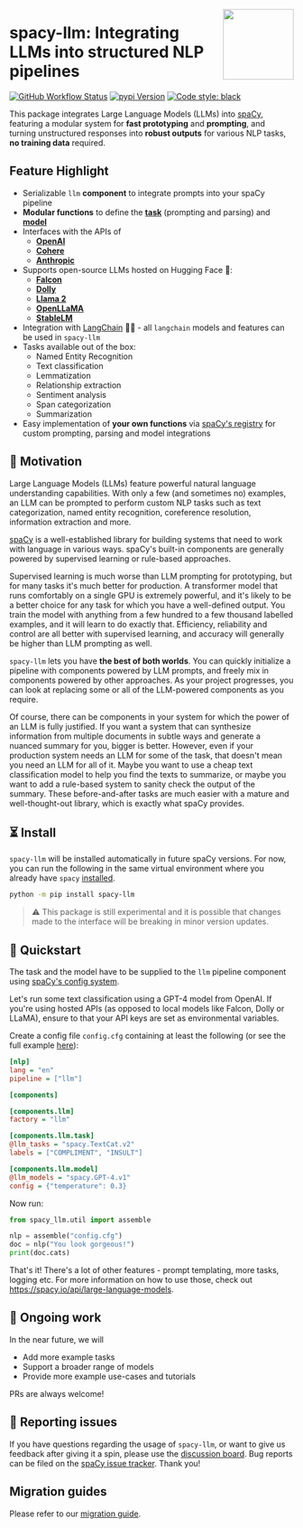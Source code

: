 <a href="https://explosion.ai"><img src="https://explosion.ai/assets/img/logo.svg" width="125" height="125" align="right" /></a>

# spacy-llm: Integrating LLMs into structured NLP pipelines

[![GitHub Workflow Status](https://img.shields.io/github/actions/workflow/status/explosion/spacy-llm/test.yml?branch=main)](https://github.com/explosion/spacy-llm/actions/workflows/test.yml)
[![pypi Version](https://img.shields.io/pypi/v/spacy-llm.svg?style=flat-square&logo=pypi&logoColor=white)](https://pypi.org/project/spacy-llm/)
[![Code style: black](https://img.shields.io/badge/code%20style-black-000000.svg?style=flat-square)](https://github.com/ambv/black)

This package integrates Large Language Models (LLMs) into [spaCy](https://spacy.io), featuring a modular system for **fast prototyping** and **prompting**, and turning unstructured responses into **robust outputs** for various NLP tasks, **no training data** required. 

## Feature Highlight

- Serializable `llm` **component** to integrate prompts into your spaCy pipeline
- **Modular functions** to define the [**task**](https://spacy.io/api/large-language-models#tasks) (prompting and parsing) and [**model**](https://spacy.io/api/large-language-models#models)
- Interfaces with the APIs of 
  - **[OpenAI](https://platform.openai.com/docs/api-reference/)**
  - **[Cohere](https://docs.cohere.com/reference/generate)**
  - **[Anthropic](https://docs.anthropic.com/claude/reference/)**
- Supports open-source LLMs hosted on Hugging Face 🤗:
  - **[Falcon](https://huggingface.co/tiiuae)**
  - **[Dolly](https://huggingface.co/databricks)**
  - **[Llama 2](https://huggingface.co/meta-llama)**  
  - **[OpenLLaMA](https://huggingface.co/openlm-research)**
  - **[StableLM](https://huggingface.co/stabilityai)**
- Integration with [LangChain](https://github.com/hwchase17/langchain) 🦜️🔗 - all `langchain` models and features can be used in `spacy-llm`  
- Tasks available out of the box:
  - Named Entity Recognition
  - Text classification
  - Lemmatization
  - Relationship extraction
  - Sentiment analysis
  - Span categorization
  - Summarization
- Easy implementation of **your own functions** via [spaCy's registry](https://spacy.io/api/top-level#registry) for custom prompting, parsing and model integrations

## 🧠 Motivation

Large Language Models (LLMs) feature powerful natural language understanding capabilities. With only a few (and sometimes no) examples, an LLM can be prompted to perform custom NLP tasks such as text categorization, named entity recognition, coreference resolution, information extraction and more.

[spaCy](https://spacy.io) is a well-established library for building systems that need to work with language in various ways. spaCy's built-in components are generally powered by supervised learning or rule-based approaches.

Supervised learning is much worse than LLM prompting for prototyping, but for many tasks it's much better for production. A transformer model that runs comfortably on a single GPU is extremely powerful, and it's likely to be a better choice for any task for which you have a well-defined output. You train the model with anything from a few hundred to a few thousand labelled examples, and it will learn to do exactly that. Efficiency, reliability and control are all better with supervised learning, and accuracy will generally be higher than LLM prompting as well.

`spacy-llm` lets you have **the best of both worlds**. You can quickly initialize a pipeline with components powered by LLM prompts, and freely mix in components powered by other approaches. As your project progresses, you can look at replacing some or all of the LLM-powered components as you require.

Of course, there can be components in your system for which the power of an LLM is fully justified. If you want a system that can synthesize information from multiple documents in subtle ways and generate a nuanced summary for you, bigger is better. However, even if your production system needs an LLM for some of the task, that doesn't mean you need an LLM for all of it. Maybe you want to use a cheap text classification model to help you find the texts to summarize, or maybe you want to add a rule-based system to sanity check the output of the summary. These before-and-after tasks are much easier with a mature and well-thought-out library, which is exactly what spaCy provides.

## ⏳ Install

`spacy-llm` will be installed automatically in future spaCy versions. For now, you can run the following in the same virtual environment where you already have `spacy` [installed](https://spacy.io/usage).

```bash
python -m pip install spacy-llm
```

> ⚠️ This package is still experimental and it is possible that changes made to the interface will be breaking in minor version updates.

## 🐍 Quickstart

The task and the model have to be supplied to the `llm` pipeline component using [spaCy's config
system](https://spacy.io/api/data-formats#config). 

Let's run some text classification using a GPT-4 model from OpenAI. If you're using hosted APIs (as opposed to local 
models like Falcon, Dolly or LLaMA), ensure to that your API keys are set as environmental variables.

Create a config file `config.cfg` containing at least the following
(or see the full example [here](usage_examples/textcat_openai)):

```ini
[nlp]
lang = "en"
pipeline = ["llm"]

[components]

[components.llm]
factory = "llm"

[components.llm.task]
@llm_tasks = "spacy.TextCat.v2"
labels = ["COMPLIMENT", "INSULT"]

[components.llm.model]
@llm_models = "spacy.GPT-4.v1"
config = {"temperature": 0.3}
```

Now run:

```python
from spacy_llm.util import assemble

nlp = assemble("config.cfg")
doc = nlp("You look gorgeous!")
print(doc.cats)
```

That's it! There's a lot of other features - prompt templating, more tasks, logging etc. For more information on how to 
use those, check out https://spacy.io/api/large-language-models.

## 🚀 Ongoing work

In the near future, we will

- Add more example tasks
- Support a broader range of models
- Provide more example use-cases and tutorials

PRs are always welcome!

## 📝️ Reporting issues

If you have questions regarding the usage of `spacy-llm`, or want to give us feedback after giving it a spin, please use 
the [discussion board](https://github.com/explosion/spacy-llm/discussions).
Bug reports can be filed on the [spaCy issue tracker](https://github.com/explosion/spacy-llm/issues). Thank you!

## Migration guides

Please refer to our [migration guide](migration_guide.md).

